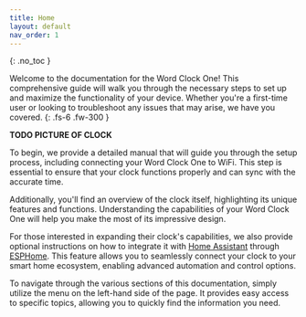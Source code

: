 ```yaml
---
title: Home
layout: default
nav_order: 1
---
```


{: .no_toc }

Welcome to the documentation for the Word Clock One! This comprehensive guide will walk you through the necessary steps to set up and maximize the functionality of your device. Whether you're a first-time user or looking to troubleshoot any issues that may arise, we have you covered. 
{: .fs-6 .fw-300 }

**TODO PICTURE OF CLOCK** 

To begin, we provide a detailed manual that will guide you through the setup process, including connecting your Word Clock One to WiFi. This step is essential to ensure that your clock functions properly and can sync with the accurate time.

Additionally, you'll find an overview of the clock itself, highlighting its unique features and functions. Understanding the capabilities of your Word Clock One will help you make the most of its impressive design.

For those interested in expanding their clock's capabilities, we also provide optional instructions on how to integrate it with [Home Assistant](https://www.home-assistant.io/) through [ESPHome](https://esphome.io/). This feature allows you to seamlessly connect your clock to your smart home ecosystem, enabling advanced automation and control options.

To navigate through the various sections of this documentation, simply utilize the menu on the left-hand side of the page. It provides easy access to specific topics, allowing you to quickly find the information you need.
